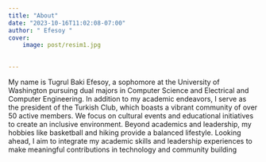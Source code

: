 ```yaml
---
title: "About"
date: "2023-10-16T11:02:08-07:00"
author: " Efesoy "
cover:
    image: post/resim1.jpg
   

---
```


My name is Tugrul Baki Efesoy, a sophomore at the University of Washington pursuing dual majors in Computer Science and Electrical and Computer Engineering. In addition to my academic endeavors, I serve as the president of the Turkish Club, which boasts a vibrant community of over 50 active members. We focus on cultural events and educational initiatives to create an inclusive environment. Beyond academics and leadership, my hobbies like basketball and hiking provide a balanced lifestyle. Looking ahead, I aim to integrate my academic skills and leadership experiences to make meaningful contributions in technology and community building